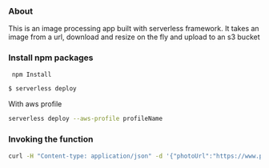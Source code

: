 ### About
This is an image processing app built with serverless framework. It takes an image from a url, download and resize on the fly and upload to an s3 bucket

### Install npm packages

```bash
 npm Install

```

```bash
$ serverless deploy
```

 With aws profile

```bash
serverless deploy --aws-profile profileName

```

### Invoking the function

```bash
curl -H "Content-type: application/json" -d '{"photoUrl":"https://www.petmd.com/sites/default/files/what-does-it-mean-when-cat-wags-tail.jpg"}' 'your-serverless-app-endpoint'

```
